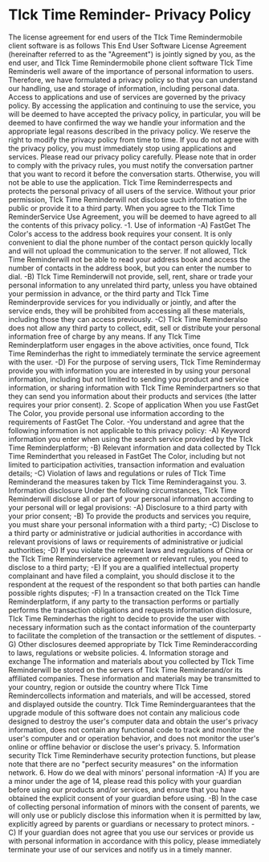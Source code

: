 # TIck Time Reminder- Privacy Policy
The license agreement for end users of the TIck Time Remindermobile client software is as follows
This End User Software License Agreement (hereinafter referred to as the "Agreement") is jointly signed by you, as the end user, and TIck Time Remindermobile phone client software
TIck Time Reminderis well aware of the importance of personal information to users. Therefore, we have formulated a privacy policy so that you can understand our handling, use and storage of information, including personal data. Access to applications and use of services are governed by the privacy policy.
By accessing the application and continuing to use the service, you will be deemed to have accepted the privacy policy, in particular, you will be deemed to have confirmed the way we handle your information and the appropriate legal reasons described in the privacy policy. We reserve the right to modify the privacy policy from time to time. If you do not agree with the privacy policy, you must immediately stop using applications and services. Please read our privacy policy carefully.
Please note that in order to comply with the privacy rules, you must notify the conversation partner that you want to record it before the conversation starts. Otherwise, you will not be able to use the application.
TIck Time Reminderrespects and protects the personal privacy of all users of the service. Without your prior permission, TIck Time Reminderwill not disclose such information to the public or provide it to a third party. When you agree to the TIck Time ReminderService Use Agreement, you will be deemed to have agreed to all the contents of this privacy policy.
-1. Use of information
-A) FastGet The Color's access to the address book requires your consent. It is only convenient to dial the phone number of the contact person quickly locally and will not upload the communication to the server. If not allowed, TIck Time Reminderwill not be able to read your address book and access the number of contacts in the address book, but you can enter the number to dial.
-B) TIck Time Reminderwill not provide, sell, rent, share or trade your personal information to any unrelated third party, unless you have obtained your permission in advance, or the third party and TIck Time Reminderprovide services for you individually or jointly, and after the service ends, they will be prohibited from accessing all these materials, including those they can access previously.
-C) TIck Time Reminderalso does not allow any third party to collect, edit, sell or distribute your personal information free of charge by any means. If any TIck Time Reminderplatform user engages in the above activities, once found, TIck Time Reminderhas the right to immediately terminate the service agreement with the user.
-D) For the purpose of serving users, TIck Time Remindermay provide you with information you are interested in by using your personal information, including but not limited to sending you product and service information, or sharing information with TIck Time Reminderpartners so that they can send you information about their products and services (the latter requires your prior consent).
2. Scope of application
When you use FastGet The Color, you provide personal use information according to the requirements of FastGet The Color.
-You understand and agree that the following information is not applicable to this privacy policy:
-A) Keyword information you enter when using the search service provided by the TIck Time Reminderplatform;
-B) Relevant information and data collected by TIck Time Reminderthat you released in FastGet The Color, including but not limited to participation activities, transaction information and evaluation details;
-C) Violation of laws and regulations or rules of TIck Time Reminderand the measures taken by TIck Time Reminderagainst you.
3. Information disclosure Under the following circumstances, TIck Time Reminderwill disclose all or part of your personal information according to your personal will or legal provisions:
-A) Disclosure to a third party with your prior consent;
-B) To provide the products and services you require, you must share your personal information with a third party;
-C) Disclose to a third party or administrative or judicial authorities in accordance with relevant provisions of laws or requirements of administrative or judicial authorities;
-D) If you violate the relevant laws and regulations of China or the TIck Time Reminderservice agreement or relevant rules, you need to disclose to a third party;
-E) If you are a qualified intellectual property complainant and have filed a complaint, you should disclose it to the respondent at the request of the respondent so that both parties can handle possible rights disputes;
-F) In a transaction created on the TIck Time Reminderplatform, if any party to the transaction performs or partially performs the transaction obligations and requests information disclosure, TIck Time Reminderhas the right to decide to provide the user with necessary information such as the contact information of the counterparty to facilitate the completion of the transaction or the settlement of disputes.
-G) Other disclosures deemed appropriate by TIck Time Reminderaccording to laws, regulations or website policies.
4. Information storage and exchange The information and materials about you collected by TIck Time Reminderwill be stored on the servers of TIck Time Reminderand/or its affiliated companies. These information and materials may be transmitted to your country, region or outside the country where TIck Time Remindercollects information and materials, and will be accessed, stored and displayed outside the country.
TIck Time Reminderguarantees that the upgrade module of this software does not contain any malicious code designed to destroy the user's computer data and obtain the user's privacy information, does not contain any functional code to track and monitor the user's computer and or operation behavior, and does not monitor the user's online or offline behavior or disclose the user's privacy.
5. Information security
TIck Time Reminderhave security protection functions, but please note that there are no "perfect security measures" on the information network.
6. How do we deal with minors' personal information
-A) If you are a minor under the age of 14, please read this policy with your guardian before using our products and/or services, and ensure that you have obtained the explicit consent of your guardian before using.
-B) In the case of collecting personal information of minors with the consent of parents, we will only use or publicly disclose this information when it is permitted by law, explicitly agreed by parents or guardians or necessary to protect minors.
-C) If your guardian does not agree that you use our services or provide us with personal information in accordance with this policy, please immediately terminate your use of our services and notify us in a timely manner.

